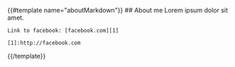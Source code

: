 {{#template name="aboutMarkdown"}}
    ## About me
    Lorem ipsum dolor sit amet.

    Link to facebook: [facebook.com][1]

    [1]:http://facebook.com
{{/template}}